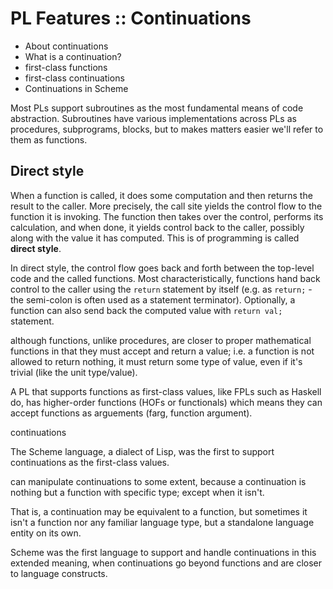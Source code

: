 # PL Features :: Continuations

- About continuations
- What is a continuation?
- first-class functions
- first-class continuations
- Continuations in Scheme

Most PLs support subroutines as the most fundamental means of code abstraction. Subroutines have various implementations across PLs as procedures, subprograms, blocks, but to makes matters easier we'll refer to them as functions.

## Direct style

When a function is called, it does some computation and then returns the result to the caller. More precisely, the call site yields the control flow to the function it is invoking. The function then takes over the control, performs its calculation, and when done, it yields control back to the caller, possibly along with the value it has computed. This is of programming is called **direct style**.

In direct style, the control flow goes back and forth between the top-level code and the called functions. Most characteristically, functions hand back control to the caller using the `return` statement by itself (e.g. as `return;` - the semi-colon is often used as a statement terminator). Optionally, a function can also send back the computed value with `return val;` statement.








although functions, unlike procedures, are closer to proper mathematical functions in that they must accept and return a value; i.e. a function is not allowed to return nothing, it must return some type of value, even if it's trivial (like the unit type/value).



A PL that supports functions as first-class values, like FPLs such as Haskell do, has higher-order functions (HOFs or functionals) which means they can accept functions as arguements (farg, function argument).




continuations

The Scheme language, a dialect of Lisp, was the first to support continuations as the first-class values.

can manipulate continuations to some extent, because a continuation is nothing but a function with specific type; except when it isn't.

That is, a continuation may be equivalent to a function, but sometimes it isn't a function nor any familiar language type, but a standalone language entity on its own.

Scheme was the first language to support and handle continuations in this extended meaning, when continuations go beyond functions and are closer to language constructs.
